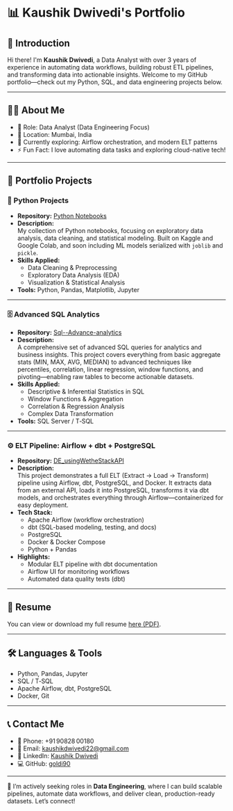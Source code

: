 # 📊 Kaushik Dwivedi's Portfolio

## 👋 Introduction

Hi there! I'm **Kaushik Dwivedi**, a Data Analyst with over 3 years of experience in automating data workflows, building robust ETL pipelines, and transforming data into actionable insights. Welcome to my GitHub portfolio—check out my Python, SQL, and data engineering projects below.

---

## 🙋‍♂️ About Me

- 💼 Role: Data Analyst (Data Engineering Focus)  
- 📍 Location: Mumbai, India  
- 🌱 Currently exploring: Airflow orchestration, and modern ELT patterns  
- ⚡ Fun Fact: I love automating data tasks and exploring cloud-native tech!

---

## 📁 Portfolio Projects

### 🐍 Python Projects

- **Repository:** [Python Notebooks](https://github.com/goldi90/Data/tree/master/Python%20Notebook)  
- **Description:**  
  My collection of Python notebooks, focusing on exploratory data analysis, data cleaning, and statistical modeling. Built on Kaggle and Google Colab, and soon including ML models serialized with `joblib` and `pickle`.  
- **Skills Applied:**  
  - Data Cleaning & Preprocessing  
  - Exploratory Data Analysis (EDA)  
  - Visualization & Statistical Analysis  
- **Tools:** Python, Pandas, Matplotlib, Jupyter

---

### 🗄️ Advanced SQL Analytics

- **Repository:** [Sql--Advance-analytics](https://github.com/goldi90/Sql--Advance-analytics)  
- **Description:**  
  A comprehensive set of advanced SQL queries for analytics and business insights. This project covers everything from basic aggregate stats (MIN, MAX, AVG, MEDIAN) to advanced techniques like percentiles, correlation, linear regression, window functions, and pivoting—enabling raw tables to become actionable datasets.  
- **Skills Applied:**  
  - Descriptive & Inferential Statistics in SQL  
  - Window Functions & Aggregation  
  - Correlation & Regression Analysis  
  - Complex Data Transformation  
- **Tools:** SQL Server / T‑SQL

---

### ⚙️ ELT Pipeline: Airflow + dbt + PostgreSQL

- **Repository:** [DE_usingWetheStackAPI](https://github.com/goldi90/DE_usingWetheStackAPI)  
- **Description:**  
  This project demonstrates a full ELT (Extract → Load → Transform) pipeline using Airflow, dbt, PostgreSQL, and Docker. It extracts data from an external API, loads it into PostgreSQL, transforms it via dbt models, and orchestrates everything through Airflow—containerized for easy deployment.  
- **Tech Stack:**  
  - Apache Airflow (workflow orchestration)  
  - dbt (SQL-based modeling, testing, and docs)  
  - PostgreSQL  
  - Docker & Docker Compose  
  - Python + Pandas  
- **Highlights:**  
  - Modular ELT pipeline with dbt documentation  
  - Airflow UI for monitoring workflows  
  - Automated data quality tests (dbt)

---

## 📝 Resume

You can view or download my full resume [here (PDF)](https://github.com/kaushik-dwivedi/kaushik-dwivedi/blob/main/Kaushik_dwivedi_CV.pdf).

---

## 🛠️ Languages & Tools

- Python, Pandas, Jupyter  
- SQL / T‑SQL  
- Apache Airflow, dbt, PostgreSQL  
- Docker, Git

---

## 📞 Contact Me

- 📱 Phone: +91 90828 00180  
- 📧 Email: [kaushikdwivedi22@gmail.com](mailto:kaushikdwivedi22@gmail.com)  
- 💼 LinkedIn: [Kaushik Dwivedi](https://www.linkedin.com/in/kaushikdwivedi/)  
- 💻 GitHub: [goldi90](https://github.com/goldi90)

---

🚀 I’m actively seeking roles in **Data Engineering**, where I can build scalable pipelines, automate data workflows, and deliver clean, production-ready datasets. Let’s connect!
